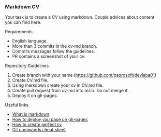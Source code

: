 ### Markdown CV

Your task is to create a CV using markdown.
Couple advices about content you can find here. 

Requirements
* English language.
* More than 3 commits in the cv-md branch.
* Commits messages follow the guidelines.
* PR contains a screenshot of your cv.

Repository Guidelines
1. Create branch with your name (https://github.com/qaprosoft/devlaba01)
2. Create CV.md file.
3. Using markdown create your cv in CV.md file.
4. Create pull request from cv-md into main. Do not merge it.
5. Deploy it on gh-pages.

Useful links
* [What is markdown](https://guides.hexlet.io/markdown/)
* [How to deploy you page on gh-pages](https://pages.github.com/)
* [How to create perfect cv](https://zety.com/blog/how-to-make-a-resume)
* [Git commands cheat sheet](https://www.atlassian.com/git/tutorials/atlassian-git-cheatsheet)

